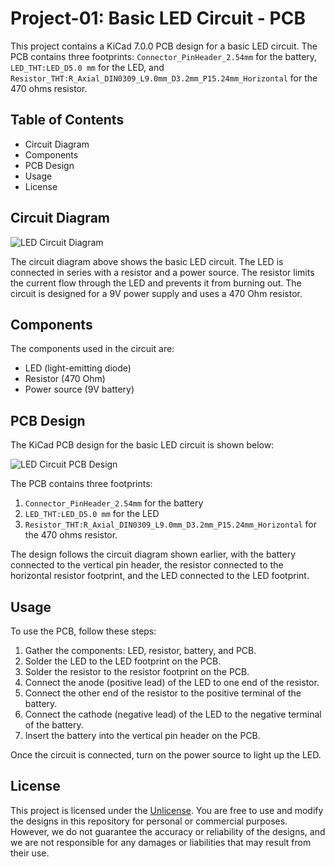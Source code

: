 # Project-01: Basic LED Circuit - PCB

This project contains a KiCad 7.0.0 PCB design for a basic LED circuit. The PCB contains three footprints: `Connector_PinHeader_2.54mm` for the battery, `LED_THT:LED_D5.0 mm` for the LED, and `Resistor_THT:R_Axial_DIN0309_L9.0mm_D3.2mm_P15.24mm_Horizontal` for the 470 ohms resistor.

## Table of Contents
- Circuit Diagram
- Components
- PCB Design
- Usage
- License

## Circuit Diagram

![LED Circuit Diagram](https://raw.githubusercontent.com/sabrinachowdhuryoshin/PCB-Designing-with-KiCad/main/Project-01_Basic%20LED%20Circuit_PCB/Image_Files/Basic%20LED%20Circuit%20Diagram.jpg)

The circuit diagram above shows the basic LED circuit. The LED is connected in series with a resistor and a power source. The resistor limits the current flow through the LED and prevents it from burning out. The circuit is designed for a 9V power supply and uses a 470 Ohm resistor.

## Components

The components used in the circuit are:

- LED (light-emitting diode)
- Resistor (470 Ohm)
- Power source (9V battery)

## PCB Design

The KiCad PCB design for the basic LED circuit is shown below:

![LED Circuit PCB Design](https://raw.githubusercontent.com/sabrinachowdhuryoshin/PCB-Designing-with-KiCad/main/Project-01_Basic%20LED%20Circuit_PCB/Image_Files/Basic%20LED%20Circuit_PCB.jpg)

The PCB contains three footprints: 

1. `Connector_PinHeader_2.54mm` for the battery
2. `LED_THT:LED_D5.0 mm` for the LED
3. `Resistor_THT:R_Axial_DIN0309_L9.0mm_D3.2mm_P15.24mm_Horizontal` for the 470 ohms resistor. 
   
The design follows the circuit diagram shown earlier, with the battery connected to the vertical pin header, the resistor connected to the horizontal resistor footprint, and the LED connected to the LED footprint.

## Usage

To use the PCB, follow these steps:

1. Gather the components: LED, resistor, battery, and PCB.
2. Solder the LED to the LED footprint on the PCB.
3. Solder the resistor to the resistor footprint on the PCB.
4. Connect the anode (positive lead) of the LED to one end of the resistor.
5. Connect the other end of the resistor to the positive terminal of the battery.
6. Connect the cathode (negative lead) of the LED to the negative terminal of the battery.
7. Insert the battery into the vertical pin header on the PCB.
   
Once the circuit is connected, turn on the power source to light up the LED.

## License

This project is licensed under the [Unlicense](https://unlicense.org). You are free to use and modify the designs in this repository for personal or commercial purposes. However, we do not guarantee the accuracy or reliability of the designs, and we are not responsible for any damages or liabilities that may result from their use.
